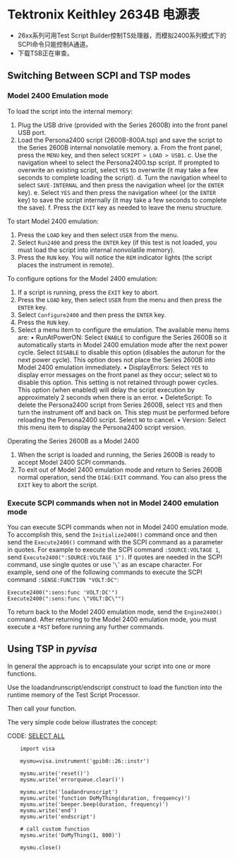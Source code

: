 # Tektronix Keithley 2634B 电源表

* 26xx系列可用Test Script Builder控制TS处理器，而模拟2400系列模式下的SCPI命令只能控制A通道。
* 下载TSB正在审查。

## Switching Between SCPI and TSP modes

### Model 2400 Emulation mode

To load the script into the internal memory:
1. Plug the USB drive (provided with the Series 2600B) into the front panel USB port.
2. Load the Persona2400 script (2600B-800A.tsp) and save the script to the Series 2600B
  internal nonvolatile memory.
  a. From the front panel, press the `MENU` key, and then select `SCRIPT > LOAD > USB1`.
  c. Use the navigation wheel to select the Persona2400.tsp script. If prompted to overwrite an existing
  script, select `YES` to overwrite (it may take a few seconds to complete loading the script).
  d. Turn the navigation wheel to select `SAVE-INTERNAL` and then press the navigation wheel (or
  the `ENTER` key).
  e. Select `YES` and then press the navigation wheel (or the `ENTER` key) to save the script internally (it
  may take a few seconds to complete the save).
  f. Press the `EXIT` key as needed to leave the menu structure.

To start Model 2400 emulation:
1. Press the `LOAD` key and then select `USER` from the menu.
2. Select `Run2400` and press the `ENTER` key (if this test is not loaded, you must load the script into
  internal nonvolatile memory).
3. Press the `RUN` key. You will notice the `REM` indicator lights (the script places the instrument in
  remote).

To configure options for the Model 2400 emulation:

1. If a script is running, press the `EXIT` key to abort.
2. Press the `LOAD` key, then select `USER` from the menu and then press the `ENTER` key.
3. Select `Configure2400` and then press the `ENTER` key.
4. Press the `RUN` key.
5. Select a menu item to configure the emulation. The available menu items are:
  • RunAtPowerON: Select `ENABLE` to configure the Series 2600B so it automatically starts in Model
  2400 emulation mode after the next power cycle. Select `DISABLE` to disable this option (disables the
  autorun for the next power cycle). This option does not place the Series 2600B into Model 2400
  emulation immediately.
  • DisplayErrors: Select `YES` to display error messages on the front panel as they occur; select `NO` to
  disable this option. This setting is not retained through power cycles. This option (when enabled) will
  delay the script execution by approximately 2 seconds when there is an error.
  • DeleteScript: To delete the Persona2400 script from Series 2600B, select `YES` and then turn the
  instrument off and back on. This step must be performed before reloading the Persona2400 script.
  Select `NO` to cancel.
  • Version: Select this menu item to display the Persona2400 script version.

Operating the Series 2600B as a Model 2400

1. When the script is loaded and running, the Series 2600B is ready to accept Model 2400 SCPI
   commands.
2. To exit out of Model 2400 emulation mode and return to Series 2600B normal operation, send the
   `DIAG:EXIT` command. You can also press the `EXIT` key to abort the script.

### Execute SCPI commands when not in Model 2400 emulation mode
You can execute SCPI commands when not in Model 2400 emulation mode. To accomplish this, send the `Initialize2400()` command once and then send the `Execute2400()` command with the SCPI command as a parameter in quotes. For example to execute the SCPI command `:SOURCE:VOLTAGE 1`, send  `Execute2400(":SOURCE:VOLTAGE 1")`. If quotes are needed in the SCPI command, use single quotes or use '`\`' as an escape character. For example, send one of the following commands to execute the SCPI command `:SENSE:FUNCTION "VOLT:DC"`:

```
Execute2400(":sens:func 'VOLT:DC'")
Execute2400(":sens:func \"VOLT:DC\"")
```
To return back to the Model 2400 emulation mode, send the `Engine2400()` command. After returning to the Model 2400 emulation mode, you must execute a `*RST` before running any further commands.

## Using TSP in *pyvisa*

In general the approach is to encapsulate your script into one or more functions.

Use the loadandrunscript/endscript construct to load the function into the runtime memory of the Test Script Processor.

Then call your function.

The very simple code below illustrates the concept:

CODE: [SELECT ALL](https://forum.tek.com/viewtopic.php?t=121440#)

```
    import visa

    mysmu=visa.instrument('gpib0::26::instr')

    mysmu.write('reset()')
    mysmu.write('errorqueue.clear()')

    mysmu.write('loadandrunscript')
    mysmu.write('function DoMyThing(duration, frequency)')
    mysmu.write('beeper.beep(duration, frequency)')
    mysmu.write('end')
    mysmu.write('endscript')

    # call custom function
    mysmu.write('DoMyThing(1, 800)')

    mysmu.close()
```